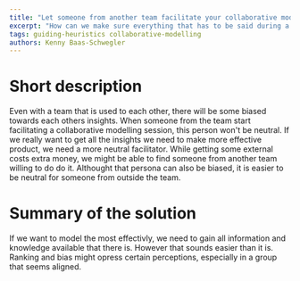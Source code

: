 ```yaml
---
title: "Let someone from another team facilitate your collaborative modelling session"
excerpt: "How can we make sure everything that has to be said during a collaborative modelling session?"
tags: guiding-heuristics collaborative-modelling
authors: Kenny Baas-Schwegler
---
```


# Short description

Even with a team that is used to each other, there will be some biased towards each others insights. When someone from the team start facilitating a collaborative modelling session, this person won't be neutral. If we really want to get all the insights we need to make more effective product, we need a more neutral facilitator. While getting some external costs extra money, we might be able to find someone from another team willing to do do it. Althought that persona can also be biased, it is easier to be neutral for someone from outside the team.

# Summary of the solution

If we want to model the most effectivly, we need to gain all information and knowledge available that there is. However that sounds easier than it is. Ranking and bias might opress certain perceptions, especially in a group that seems aligned.